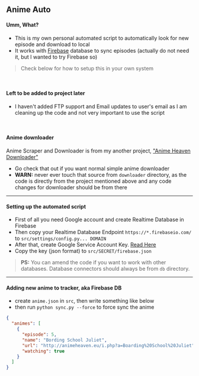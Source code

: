 ## Anime Auto

#### Umm, What?
- This is my own personal automated script to automatically look for new episode and download to local
- It works with [Firebase](https://firebase.google.com) database to sync episodes (actually do not need it, but I wanted to try Firebase so)

> Check below for how to setup this in your own system

<br/>

#### Left to be added to project later
- I haven't added FTP support and Email updates to user's email as I am cleaning up the code and not very important to use the script

<br/>

#### Anime downloader
Anime Scraper and Downloader is from my another project, ["Anime Heaven Downloader"](https://github.com/the-robot/animeheaven-downloader)
- Go check that out if you want normal simple anime downloader
- **WARN:** never ever touch that source from `downloader` directory, as the code is directly from the project mentioned above and any code changes for downloader should be from there

---

#### Setting up the automated script
- First of all you need Google account and create Realtime Database in Firebase
- Then copy your Realtime Database Endpoint `https://*.firebaseio.com/` to `src/settings/config.py... DOMAIN`
- After that, create Google Service Account Key. [Read Here](https://cloud.google.com/iam/docs/creating-managing-service-account-keys)
- Copy the key (json format) to `src/SECRET/firebase.json`

> **PS:** You can amend the code if you want to work with other databases. Database connectors should always be from `db` directory.

---

#### Adding new anime to tracker, aka Firebase DB
- create `anime.json` in `src`, then write something like below
- then run `python sync.py --force` to force sync the anime
```json
{
  "animes": [
    {
      "episode": 5,
      "name": "Bording School Juliet",
      "url": "http://animeheaven.eu/i.php?a=Boarding%20School%20Juliet",
      "watching": true
    }
  ]
}
```
